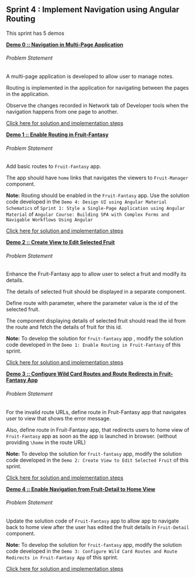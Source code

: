## Sprint 4 : Implement Navigation using Angular Routing

This sprint has 5 demos

[**Demo 0 :: Navigation in Multi-Page Application**](./demo-0/)

###### Problem Statement

A multi-page application is developed to allow user to manage notes.

Routing is implemented in the application for navigating between the pages in the application.

Observe the changes recorded in Network tab of Developer tools when the navigation happens from one page to another.

[Click here for solution and implementation steps](./demo-0)

[**Demo 1 :: Enable Routing in Fruit-Fantasy**](./demo-1/)

###### Problem Statement

Add basic routes to `Fruit-Fantasy` app. 

The app should have `home` links that navigates the viewers to `Fruit-Manager` component.

**Note:** Routing should be enabled in the `Fruit-Fantasy` app. Use the solution code developed in the `Demo 4: Design UI using Angular Material Schematics` of `Sprint 1: Style a Single-Page Application using Angular Material` of `Angular Course: Building SPA with Complex Forms and Navigable Workflows Using Angular`

[Click here for solution and implementation steps](./demo-1)

[**Demo 2 :: Create View to Edit Selected Fruit​**](./demo-2/)

###### Problem Statement

Enhance the Fruit-Fantasy app to allow user to select a fruit and modify its details.

The details of selected fruit should be displayed in a separate component.

Define route with parameter, where the parameter value is the id of the selected fruit.

The component displaying details of selected fruit should read the id from the route and fetch the details of fruit for this id.

**Note:** To develop the solution for `fruit-fantasy` app , modify the solution code developed in the `Demo 1: Enable Routing in Fruit-Fantasy` of this sprint.

[Click here for solution and implementation steps](./demo-2)

[**Demo 3 :: Configure Wild Card Routes and Route Redirects in Fruit-Fantasy App​**](./demo-3/)

###### Problem Statement

For the invalid route URLs, define route in Fruit-Fantasy app that navigates user to view that shows the error message.

Also, define route in Fruit-Fantasy app, that redirects users to home view of `Fruit-Fantasy` app as soon as the app is launched in browser. (without providing `\home` in the route URL)

**Note:** To develop the solution for `fruit-fantasy` app, modify the solution code developed in the `Demo 2: Create View to Edit Selected Fruit` of this sprint.

[Click here for solution and implementation steps](./demo-3)

[**Demo 4 :: Enable Navigation from Fruit-Detail to Home View​**](./demo-4/)

###### Problem Statement

Update the solution code of `Fruit-Fantasy` app to allow app to navigate back to home view after the user has edited the fruit details in `Fruit-Detail` component.

**Note:** To develop the solution for `fruit-fantasy` app, modify the solution code developed in the `Demo 3: Configure Wild Card Routes and Route Redirects in Fruit-Fantasy App` of this sprint.

[Click here for solution and implementation steps](./demo-4)